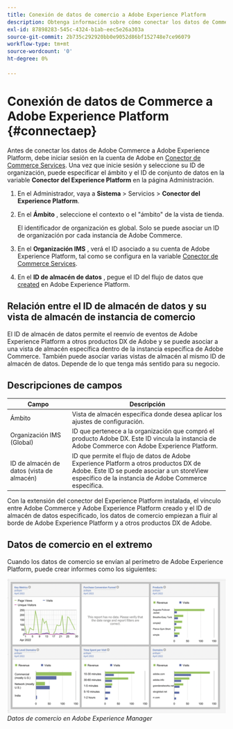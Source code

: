 ```yaml
---
title: Conexión de datos de comercio a Adobe Experience Platform
description: Obtenga información sobre cómo conectar los datos de Commerce a Adobe Experience Platform.
exl-id: 87898283-545c-4324-b1ab-eec5e26a303a
source-git-commit: 2b735c292920bb0e9052d86bf152748e7ce96079
workflow-type: tm+mt
source-wordcount: '0'
ht-degree: 0%

---
```


# Conexión de datos de Commerce a Adobe Experience Platform {#connectaep}

Antes de conectar los datos de Adobe Commerce a Adobe Experience Platform, debe iniciar sesión en la cuenta de Adobe en [Conector de Commerce Services](../landing/saas.md#organizationid). Una vez que inicie sesión y seleccione su ID de organización, puede especificar el ámbito y el ID de conjunto de datos en la variable **Conector del Experience Platform** en la página Administración.

1. En el Administrador, vaya a **Sistema** > Servicios > **Conector del Experience Platform**.

1. En el **Ámbito** , seleccione el contexto o el &quot;ámbito&quot; de la vista de tienda.

   El identificador de organización es global. Solo se puede asociar un ID de organización por cada instancia de Adobe Commerce.

1. En el **Organización IMS** , verá el ID asociado a su cuenta de Adobe Experience Platform, tal como se configura en la variable [Conector de Commerce Services](../landing/saas.md#organizationid).

1. En el **ID de almacén de datos** , pegue el ID del flujo de datos que [created](https://experienceleague.adobe.com/docs/experience-platform/edge/fundamentals/datastreams.html) en Adobe Experience Platform.

## Relación entre el ID de almacén de datos y su vista de almacén de instancia de comercio

El ID de almacén de datos permite el reenvío de eventos de Adobe Experience Platform a otros productos DX de Adobe y se puede asociar a una vista de almacén específica dentro de la instancia específica de Adobe Commerce. También puede asociar varias vistas de almacén al mismo ID de almacén de datos. Depende de lo que tenga más sentido para su negocio.

## Descripciones de campos

| Campo | Descripción |
|--- |--- |
| Ámbito | Vista de almacén específica donde desea aplicar los ajustes de configuración. |
| Organización IMS (Global) | ID que pertenece a la organización que compró el producto Adobe DX. Este ID vincula la instancia de Adobe Commerce con Adobe Experience Platform. |
| ID de almacén de datos (vista de almacén) | ID que permite el flujo de datos de Adobe Experience Platform a otros productos DX de Adobe. Este ID se puede asociar a un storeView específico de la instancia de Adobe Commerce específica. |

Con la extensión del conector del Experience Platform instalada, el vínculo entre Adobe Commerce y Adobe Experience Platform creado y el ID de almacén de datos especificado, los datos de comercio empiezan a fluir al borde de Adobe Experience Platform y a otros productos DX de Adobe.

## Datos de comercio en el extremo

Cuando los datos de comercio se envían al perímetro de Adobe Experience Platform, puede crear informes como los siguientes:

![Datos de comercio en Adobe Experience Manager](assets/aem-data-1.png)
_Datos de comercio en Adobe Experience Manager_
